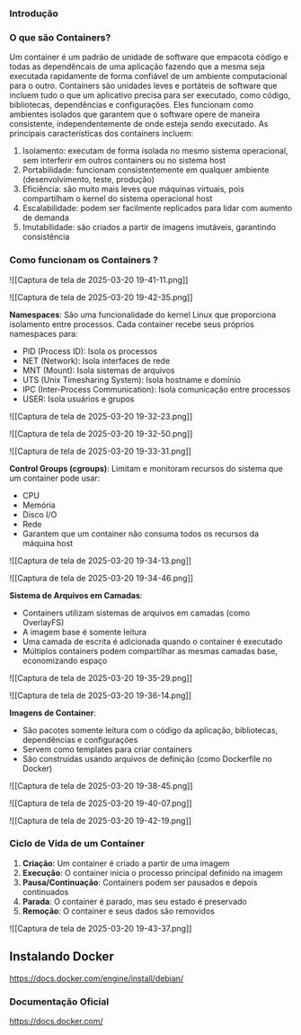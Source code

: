 ### Introdução

### O que são Containers?
Um container é um padrão de unidade de software que empacota código e todas as dependêncais de uma aplicação fazendo que a mesma seja executada rapidamente de forma confiável de um ambiente computacional para o outro.
Containers são unidades leves e portáteis de software que incluem tudo o que um aplicativo precisa para ser executado, como código, bibliotecas, dependências e configurações. Eles funcionam como ambientes isolados que garantem que o software opere de maneira consistente, independentemente de onde esteja sendo executado.
As principais características dos containers incluem:

1. Isolamento: executam de forma isolada no mesmo sistema operacional, sem interferir em outros containers ou no sistema host
2. Portabilidade: funcionam consistentemente em qualquer ambiente (desenvolvimento, teste, produção)
3. Eficiência: são muito mais leves que máquinas virtuais, pois compartilham o kernel do sistema operacional host
4. Escalabilidade: podem ser facilmente replicados para lidar com aumento de demanda
5. Imutabilidade: são criados a partir de imagens imutáveis, garantindo consistência

### Como funcionam os Containers ?


![[Captura de tela de 2025-03-20 19-41-11.png]]

![[Captura de tela de 2025-03-20 19-42-35.png]]


**Namespaces**: São uma funcionalidade do kernel Linux que proporciona isolamento entre processos. Cada container recebe seus próprios namespaces para:

- PID (Process ID): Isola os processos
- NET (Network): Isola interfaces de rede
- MNT (Mount): Isola sistemas de arquivos
- UTS (Unix Timesharing System): Isola hostname e domínio
- IPC (Inter-Process Communication): Isola comunicação entre processos
- USER: Isola usuários e grupos


![[Captura de tela de 2025-03-20 19-32-23.png]]


![[Captura de tela de 2025-03-20 19-32-50.png]]

![[Captura de tela de 2025-03-20 19-33-31.png]]



**Control Groups (cgroups)**: Limitam e monitoram recursos do sistema que um container pode usar:

- CPU
- Memória
- Disco I/O
- Rede
- Garantem que um container não consuma todos os recursos da máquina host

![[Captura de tela de 2025-03-20 19-34-13.png]]


![[Captura de tela de 2025-03-20 19-34-46.png]]



**Sistema de Arquivos em Camadas**:

- Containers utilizam sistemas de arquivos em camadas (como OverlayFS)
- A imagem base é somente leitura
- Uma camada de escrita é adicionada quando o container é executado
- Múltiplos containers podem compartilhar as mesmas camadas base, economizando espaço

![[Captura de tela de 2025-03-20 19-35-29.png]]


![[Captura de tela de 2025-03-20 19-36-14.png]]


**Imagens de Container**:

- São pacotes somente leitura com o código da aplicação, bibliotecas, dependências e configurações
- Servem como templates para criar containers
- São construídas usando arquivos de definição (como Dockerfile no Docker)


![[Captura de tela de 2025-03-20 19-38-45.png]]


![[Captura de tela de 2025-03-20 19-40-07.png]]


![[Captura de tela de 2025-03-20 19-42-19.png]]




### Ciclo de Vida de um Container

1. **Criação**: Um container é criado a partir de uma imagem
2. **Execução**: O container inicia o processo principal definido na imagem
3. **Pausa/Continuação**: Containers podem ser pausados e depois continuados
4. **Parada**: O container é parado, mas seu estado é preservado
5. **Remoção**: O container e seus dados são removidos


![[Captura de tela de 2025-03-20 19-43-37.png]]


## Instalando Docker

https://docs.docker.com/engine/install/debian/


### Documentação Oficial
https://docs.docker.com/
